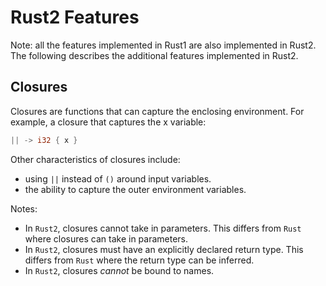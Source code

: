 # Rust2 Features

Note: all the features implemented in Rust1 are also implemented in Rust2. The following describes the additional features implemented in Rust2.

## Closures

Closures are functions that can capture the enclosing environment. For example, a closure that captures the x variable:

```rust
|| -> i32 { x }
```

Other characteristics of closures include:

- using `||` instead of `()` around input variables.
- the ability to capture the outer environment variables.

Notes:

- In `Rust2`, closures cannot take in parameters. This differs from `Rust` where closures can take in parameters.
- In `Rust2`, closures must have an explicitly declared return type. This differs from `Rust` where the return type can be inferred.
- In `Rust2`, closures _cannot_ be bound to names.
